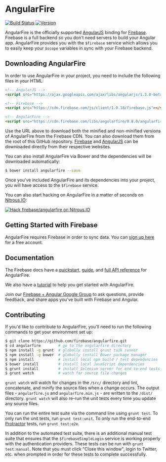 
# AngularFire

[![Build Status](https://travis-ci.org/firebase/angularfire.svg)](https://travis-ci.org/firebase/angularfire)
[![Version](https://badge.fury.io/gh/firebase%2Fangularfire.svg)](http://badge.fury.io/gh/firebase%2Fangularfire)

AngularFire is the officially supported [AngularJS](http://angularjs.org/) binding
for [Firebase](http://www.firebase.com/?utm_medium=web&utm_source=angularfire).
Firebase is a full backend so you don't need servers to build your Angular app. AngularFire provides you with the `$firebase` service which allows you to easily keep your `$scope` variables in sync with your Firebase backend.

## Downloading AngularFire

In order to use AngularFire in your project, you need to include the following files in your HTML:

```html
<!-- AngularJS -->
<script src="https://ajax.googleapis.com/ajax/libs/angularjs/1.3.0-beta.17/angular.min.js"></script>

<!-- Firebase -->
<script src="https://cdn.firebase.com/js/client/1.0.18/firebase.js"></script>

<!-- AngularFire -->
<script src="https://cdn.firebase.com/libs/angularfire/0.8.0/angularfire.min.js"></script>
```

Use the URL above to download both the minified and non-minified versions of AngularFire from the Firebase CDN. You can also download them from the root of this GitHub repository. [Firebase](https://www.firebase.com/docs/web-quickstart.html?utm_medium=web&utm_source=angularfire) and [AngularJS](http://angularjs.org/) can be downloaded directly from their respective websites.

You can also install AngularFire via Bower and the dependencies will be downloaded automatically:

```bash
$ bower install angularfire --save
```

Once you've included AngularFire and its dependencies into your project, you will have access to the `$firebase` service.

You can also start hacking on AngularFire in a matter of seconds on
[Nitrous.IO](https://www.nitrous.io/?utm_source=github.com&utm_campaign=angularfire&utm_medium=hackonnitrous):

[![Hack firebase/angularfire on
Nitrous.IO](https://d3o0mnbgv6k92a.cloudfront.net/assets/hack-l-v1-3cc067e71372f6045e1949af9d96095b.png)](https://www.nitrous.io/hack_button?source=embed&runtime=nodejs&repo=firebase%2Fangularfire&file_to_open=README.md)

## Getting Started with Firebase

AngularFire requires Firebase in order to sync data. You can [sign up here](https://www.firebase.com/docs/web-quickstart.html?utm_medium=web&utm_source=angularfire) for a free account.

## Documentation

The Firebase docs have a [quickstart](https://www.firebase.com/docs/web/bindings/angular/quickstart.html), [guide](https://www.firebase.com/docs/web/bindings/angular/guide.html), and [full API reference](https://www.firebase.com/docs/web/bindings/angular/api.html) for AngularFire.

We also have a [tutorial](https://www.firebase.com/tutorial/#tutorial/angular/0) to help you get started with AngularFire.

Join our [Firebase + Angular Google Group](https://groups.google.com/forum/#!forum/firebase-angular) to ask questions, provide feedback, and share apps you've built with Firebase and Angular.

## Contributing

If you'd like to contribute to AngularFire, you'll need to run the following commands to get your environment set up:

```bash
$ git clone https://github.com/firebase/angularfire.git
$ cd angularfire        # go to the angularfire directory
$ npm install -g grunt  # globally install grunt task runner
$ npm install -g bower  # globally install Bower package manager
$ npm install           # install local npm build / test dependencies
$ bower install         # install local JavaScript dependencies
$ grunt install         # install Selenium server for end-to-end tests
$ grunt watch           # watch for source file changes
```

`grunt watch` will watch for changes in the `/src/` directory and lint, concatenate, and minify the source files when a change occurs. The output files - `angularfire.js` and `angularfire.min.js` - are written to the `/dist/` directory. `grunt watch` will also re-run the unit tests every time you update any source files.

You can run the entire test suite via the command line using `grunt test`. To only run the unit tests, run `grunt test:unit`. To only run the end-to-end [Protractor](https://github.com/angular/protractor/) tests, run `grunt test:e2e`.

In addition to the automated test suite, there is an additional manual test suite that ensures that the `$firebaseSimpleLogin` service is working properly with the authentication providers. These tests can be run with `grunt test:manual`. Note that you must click "Close this window", login to Twitter, etc. when prompted in order for these tests to complete successfully.
